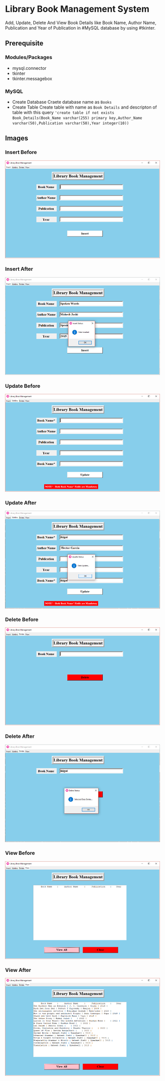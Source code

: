 # Library Book Management System

Add, Update, Delete And View Book Details like Book Name, Author Name, Publication and Year of Publication in #MySQL database by using #tkinter.

## Prerequisite 
### Modules/Packages

- mysql.connector
- tkinter
- tkinter.messagebox

### MySQL
- Create Database
	Craete database name as `Books`
- Create Table
	Create table with name as `Book Details` and descripton of table with this query `'create table if not exists Book_Details(Book_Name varchar(255) primary key,Author_Name varchar(50),Publication varchar(50),Year integer(10))`

## Images
### Insert Before
![Insert window](insert_1.png)

### Insert After
![Insert window](insert_2.png)

### Update Before
![Update window](update_1.png)

### Update After
![Update window](update_2.png)

### Delete Before
![Delete window](delete_1.png)

### Delete After
![Delete window](delete_2.png)

### View Before
![View window](view_1.png)

### View After
![View window](view_2.png)

